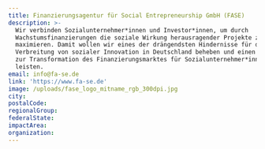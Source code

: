 ```yaml
---
title: Finanzierungsagentur für Social Entrepreneurship GmbH (FASE)
description: >-
  Wir verbinden Sozialunternehmer*innen und Investor*innen, um durch
  Wachstumsfinanzierungen die soziale Wirkung herausragender Projekte zu
  maximieren. Damit wollen wir eines der drängendsten Hindernisse für die
  Verbreitung von sozialer Innovation in Deutschland beheben und einen Beitrag
  zur Transformation des Finanzierungsmarktes für Sozialunternehmer*innen
  leisten. 
email: info@fa-se.de
link: 'https://www.fa-se.de'
image: /uploads/fase_logo_mitname_rgb_300dpi.jpg
city:
postalCode:
regionalGroup:
federalState:
impactArea:
organization:
---
```


